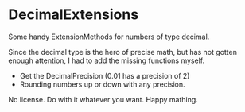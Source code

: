 # DecimalExtensions
Some handy ExtensionMethods for numbers of type decimal.

Since the decimal type is the hero of precise math, but has not gotten enough attention, I had to add the missing functions myself.

- Get the DecimalPrecision (0.01 has a precision of 2)
- Rounding numbers up or down with any precision.

No license. Do with it whatever you want. Happy mathing.
